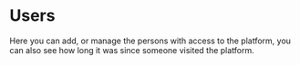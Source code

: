 # Users
Here you can add, or manage the persons with access to the platform, you can also see how long it was since someone visited the platform.
